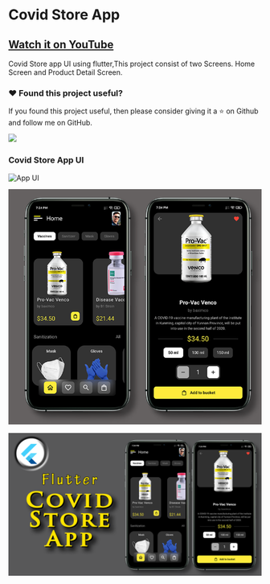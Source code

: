# Covid Store App

## [Watch it on YouTube](https://www.youtube.com/watch?v=EIpZjlsLAa4)


Covid Store app UI using flutter,This project consist of two Screens. Home Screen and Product Detail Screen.

### :heart: Found this project useful?

If you found this project useful, then please consider giving it a :star: on Github and follow me on GitHub.

<a href="https://www.buymeacoffee.com/iamsayuj"><img src="https://cdn.buymeacoffee.com/buttons/v2/default-yellow.png" height="60"></a>

### Covid Store App UI

![App UI](/covidstore.gif)

![App UI](/covidallscr.png)

![App UI](/covidthumb.png)

